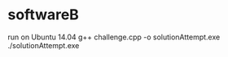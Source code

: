 softwareB
=========



run on Ubuntu 14.04
g++ challenge.cpp -o solutionAttempt.exe
./solutionAttempt.exe

